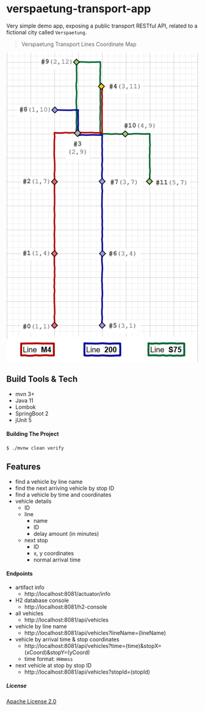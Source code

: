 # verspaetung-transport-app
Very simple demo app, exposing a public transport RESTful API, 
related to a fictional city called `Verspaetung`.

> Verspaetung Transport Lines Coordinate Map

![verspaetung-map](verspaetung-map.png)


## Build Tools & Tech
- mvn 3+
- Java 11
- Lombok
- SpringBoot 2
- jUnit 5


#### Building The Project
`$ ./mvnw clean verify`


## Features
- find a vehicle by line name
- find the next arriving vehicle by stop ID
- find a vehicle by time and coordinates
- vehicle details
    - ID 
	- line
		- name
		- ID
	    - delay amount (in minutes)
	- next stop
		- ID
		- x, y coordinates
	    - normal arrival time


#### Endpoints
- artifact info
    - http://localhost:8081/actuator/info
- H2 database console
    - http://localhost:8081/h2-console
- all vehicles             
	- http://localhost:8081/api/vehicles
- vehicle by line name
	- http://localhost:8081/api/vehicles?lineName=(lineName)
- vehicle by arrival time & stop coordinates
	- http://localhost:8081/api/vehicles?time=(time)&stopX=(xCoord)&stopY=(yCoord)
	- time format: `HHmmss`
- next vehicle at stop by stop ID
	- http://localhost:8081/api/vehicles?stopId=(stopId)


##### License
[Apache License 2.0](http://www.apache.org/licenses/LICENSE-2.0)
